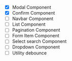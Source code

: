 - [x] Modal Component
- [x] Confirm Component
- [ ] Navbar Component
- [ ] List Component
- [ ] Pagination Component
- [ ] Form Item Component
- [ ] Select search Component
- [ ] Dropdown Component
- [ ] Utility debounce